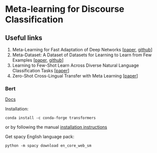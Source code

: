 # Meta-learning for Discourse Classification

## Useful links

1. Meta-Learning for Fast Adaptation of Deep Networks [[paper](https://arxiv.org/abs/1703.03400), [github](https://github.com/cbfinn/maml)]
2. Meta-Dataset: A Dataset of Datasets for Learning to Learn from Few Examples [[paper](https://arxiv.org/abs/1903.03096), [github](https://github.com/google-research/meta-dataset)]
3. Learning to Few-Shot Learn Across Diverse Natural Language Classification Tasks [[paper](https://arxiv.org/abs/1911.03863)]
4. Zero-Shot Cross-Lingual Transfer with Meta Learning [[paper](https://arxiv.org/abs/2003.02739)]

### Bert

[Docs](https://huggingface.co/transformers/model_doc/bert.html)

Installation: 
```
conda install -c conda-forge transformers
```
or by following the manual [installation instructions](https://github.com/huggingface/transformers)

Get spacy English language pack:
```
python -m spacy download en_core_web_sm
```

